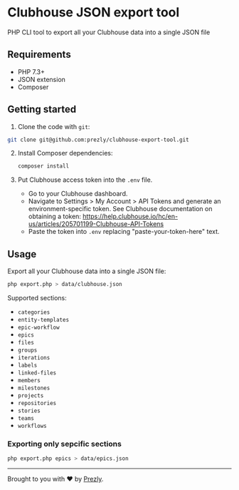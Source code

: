 # Clubhouse JSON export tool

PHP CLI tool to export all your Clubhouse data into a single JSON file

## Requirements

- PHP 7.3+
- JSON extension
- Composer

## Getting started

1. Clone the code with `git`:

  ```bash
  git clone git@github.com:prezly/clubhouse-export-tool.git
  ```
  
2. Install Composer dependencies:

   ```bash
   composer install
   ```
   
3. Put Clubhouse access token into the `.env` file.

   - Go to your Clubhouse dashboard.
   - Navigate to Settings > My Account > API Tokens and generate an environment-specific token.
     See Clubhouse documentation on obtaining a token: 
     https://help.clubhouse.io/hc/en-us/articles/205701199-Clubhouse-API-Tokens
   - Paste the token into `.env` replacing "paste-your-token-here" text.

## Usage

Export all your Clubhouse data into a single JSON file:

```bash
php export.php > data/clubhouse.json
```

Supported sections:
- `categories`
- `entity-templates`
- `epic-workflow`
- `epics`
- `files`
- `groups`
- `iterations`
- `labels`
- `linked-files`
- `members`
- `milestones`
- `projects`
- `repositories`
- `stories`
- `teams`
- `workflows`

### Exporting only sepcific sections

```bash
php export.php epics > data/epics.json
```


-----------------

Brought to you with :heart: by [Prezly](https://www.prezly.com/?utm_source=github&utm_campaign=clubhouse-export-tool).
